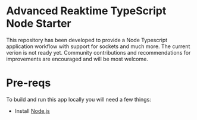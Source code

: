 # Advanced Reaktime TypeScript Node Starter 

This repository has been developed to provide a Node Typescript application workflow with support for sockets and much more.
The current verion is not ready yet. Community contributions and recommendations for improvements are encouraged and will be most welcome. 

# Pre-reqs
To build and run this app locally you will need a few things:
- Install [Node.js](https://nodejs.org/en/)
